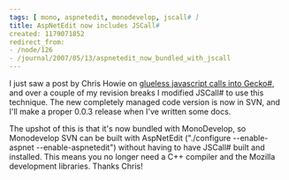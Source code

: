 ```yaml
---
tags: [ mono, aspnetedit, monodevelop, jscall# ]
title: AspNetEdit now includes JSCall#
created: 1179071852
redirect_from:
- /node/126
- /journal/2007/05/13/aspnetedit_now_bundled_with_jscall
---
```

I just saw a post by Chris Howie on [glueless javascript calls into
Gecko#](http://www.chrishowie.com/2007/05/08/glue-free-jscall), and over a
couple of my revision breaks I modified JSCall# to use this technique. The new
completely managed code version is now in SVN, and I'll make a proper 0.0.3
release when I've written some docs.<!--break-->

The upshot of this is that it's now bundled with MonoDevelop, so Monodevelop SVN
can be built with AspNetEdit ("./configure --enable-aspnet --enable-aspnetedit")
without having to have JSCall# built and installed. This means you no longer
need a C++ compiler and the Mozilla development libraries. Thanks Chris!